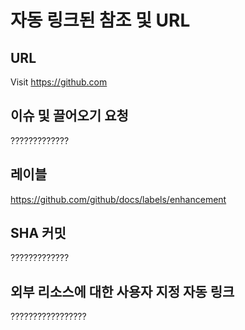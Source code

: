 # 자동 링크된 참조 및 URL

## URL

Visit https://github.com

## 이슈 및 끌어오기 요청

?????????????

## 레이블

https://github.com/github/docs/labels/enhancement

## SHA 커밋

?????????????

## 외부 리소스에 대한 사용자 지정 자동 링크

?????????????????